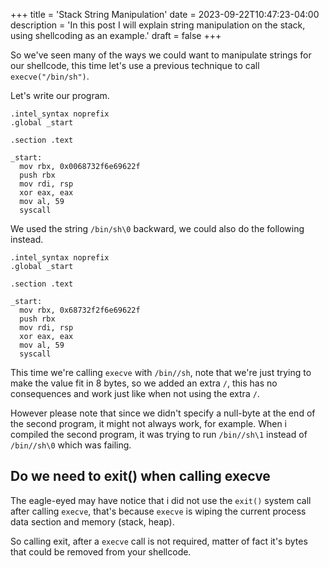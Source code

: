 +++
title = 'Stack String Manipulation'
date = 2023-09-22T10:47:23-04:00
description = 'In this post I will explain string manipulation on the stack, using shellcoding as an example.'
draft = false
+++

So we've seen many of the ways we could want to manipulate strings for our shellcode, this time let's use a previous technique to call `execve("/bin/sh")`.

Let's write our program.
```x86asm
.intel_syntax noprefix
.global _start

.section .text

_start:
  mov rbx, 0x0068732f6e69622f
  push rbx
  mov rdi, rsp
  xor eax, eax
  mov al, 59
  syscall
```

We used the string `/bin/sh\0` backward, we could also do the following instead.
```x86asm
.intel_syntax noprefix
.global _start

.section .text

_start:
  mov rbx, 0x68732f2f6e69622f
  push rbx
  mov rdi, rsp
  xor eax, eax
  mov al, 59
  syscall
```

This time we're calling `execve` with `/bin//sh`, note that we're just trying to make the value fit in 8 bytes, so we added an extra `/`, this has no consequences and work just like when not using the extra `/`.

However please note that since we didn't specify a null-byte at the end of the second program, it might not always work, for example. When i compiled the second program, it was trying to run `/bin//sh\1` instead of `/bin//sh\0` which was failing.

## Do we need to exit() when calling execve
The eagle-eyed may have notice that i did not use the `exit()` system call after calling `execve`, that's because `execve` is wiping the current process data section and memory (stack, heap).

So calling exit, after a `execve` call is not required, matter of fact it's bytes that could be removed from your shellcode.
